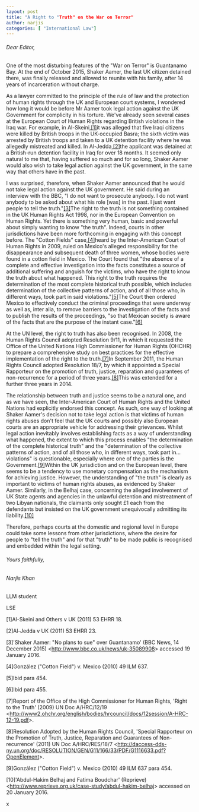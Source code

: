 ```yaml
---
layout: post
title: "A Right to "Truth" on the War on Terror"
author: narjis
categories: [ "International Law"]
---
```


###### Dear Editor,

One of the most disturbing features of the "War on Terror" is Guantanamo Bay. At the end of October 2015, Shaker Aamer, the last UK citizen detained there, was finally released and allowed to reunite with his family, after 14 years of incarceration without charge.

As a lawyer committed to the principle of the rule of law and the protection of human rights through the UK and European court systems, I wondered how long it would be before Mr Aamer took legal action against the UK Government for complicity in his torture. We've already seen several cases at the European Court of Human Rights regarding British violations in the Iraq war. For example, in Al-Skeini,[[1]](https://www.lselawreview.com/blank-ebhtd)it was alleged that five Iraqi citizens were killed by British troops in the UK-occupied Basra; the sixth victim was arrested by British troops and taken to a UK detention facility where he was allegedly mistreated and killed. In Al-Jedda,[[2]](https://www.lselawreview.com/blank-ebhtd)the applicant was detained at a British-run detention facility in Iraq for over 18 months. It seemed only natural to me that, having suffered so much and for so long, Shaker Aamer would also wish to take legal action against the UK government, in the same way that others have in the past.

I was surprised, therefore, when Shaker Aamer announced that he would not take legal action against the UK government. He said during an interview with the BBC, "I do not want to prosecute anybody. I do not want anybody to be asked about what his role [was] in the past. I just want people to tell the truth."[[3]](https://www.lselawreview.com/blank-ebhtd)The right to the truth is not something contained in the UK Human Rights Act 1998, nor in the European Convention on Human Rights. Yet there is something very human, basic and powerful about simply wanting to know "the truth". Indeed, courts in other jurisdictions have been more forthcoming in engaging with this concept before. The "Cotton Fields" case,[[4]](https://www.lselawreview.com/blank-ebhtd)heard by the Inter-American Court of Human Rights in 2009, ruled on Mexico's alleged responsibility for the disappearance and subsequent death of three women, whose bodies were found in a cotton field in Mexico. The Court found that "the absence of a complete and effective investigation into the facts constitutes a source of additional suffering and anguish for the victims, who have the right to know the truth about what happened. This right to the truth requires the determination of the most complete historical truth possible, which includes determination of the collective patterns of action, and of all those who, in different ways, took part in said violations."[[5]](https://www.lselawreview.com/blank-ebhtd)The Court then ordered Mexico to effectively conduct the criminal proceedings that were underway as well as, inter alia, to remove barriers to the investigation of the facts and to publish the results of the proceedings, "so that Mexican society is aware of the facts that are the purpose of the instant case."[[6]](https://www.lselawreview.com/blank-ebhtd)

At the UN level, the right to truth has also been recognised. In 2008, the Human Rights Council adopted Resolution 9/11, in which it requested the Office of the United Nations High Commissioner for Human Rights (OHCHR) to prepare a comprehensive study on best practices for the effective implementation of the right to the truth.[[7]](https://www.lselawreview.com/blank-ebhtd)In September 2011, the Human Rights Council adopted Resolution 18/7, by which it appointed a Special Rapporteur on the promotion of truth, justice, reparation and guarantees of non-recurrence for a period of three years.[[8]](https://www.lselawreview.com/blank-ebhtd)This was extended for a further three years in 2014.

The relationship between truth and justice seems to be a natural one, and as we have seen, the Inter-American Court of Human Rights and the United Nations had explicitly endorsed this concept. As such, one way of looking at Shaker Aamer's decision not to take legal action is that victims of human rights abuses don't feel that the UK courts and possibly also European courts are an appropriate vehicle for addressing their grievances. Whilst legal action inevitably involves establishing facts as a way of understanding what happened, the extent to which this process enables "the determination of the complete historical truth" and the "determination of the collective patterns of action, and of all those who, in different ways, took part in... violations" is questionable, especially where one of the parties is the Government.[[9]](https://www.lselawreview.com/blank-ebhtd)Within the UK jurisdiction and on the European level, there seems to be a tendency to use monetary compensation as the mechanism for achieving justice. However, the understanding of "the truth" is clearly as important to victims of human rights abuses, as evidenced by Shaker Aamer. Similarly, in the Belhaj case, concerning the alleged involvement of UK State agents and agencies in the unlawful detention and mistreatment of two Libyan nationals, the claimants only sought £1 each from the defendants but insisted on the UK government unequivocally admitting its liability.[[10]](https://www.lselawreview.com/blank-ebhtd)

Therefore, perhaps courts at the domestic and regional level in Europe could take some lessons from other jurisdictions, where the desire for people to "tell the truth" and for that "truth" to be made public is recognised and embedded within the legal setting.

###### Yours faithfully,

###### Narjis Khan

LLM student

LSE

[1]Al-Skeini and Others v UK (2011) 53 EHRR 18.

[2]Al-Jedda v UK (2011) 53 EHRR 23.

[3]'Shaker Aamer: "No plans to sue" over Guantanamo' (BBC News, 14 December 2015) <<http://www.bbc.co.uk/news/uk-35089908>> accessed 19 January 2016.

[4]González ("Cotton Field") v. Mexico (2010) 49 ILM 637.

[5]Ibid para 454.

[6]Ibid para 455.

[7]Report of the Office of the High Commissioner for Human Rights, 'Right to the Truth' (2009) UN Doc A/HRC/12/19 <<http://www2.ohchr.org/english/bodies/hrcouncil/docs/12session/A-HRC-12-19.pdf>>.

[8]Resolution Adopted by the Human Rights Council, 'Special Rapporteur on the Promotion of Truth, Justice, Reparation and Guarantees of Non-recurrence' (2011) UN Doc A/HRC/RES/18/7 <<http://daccess-dds-ny.un.org/doc/RESOLUTION/GEN/G11/166/33/PDF/G1116633.pdf?OpenElement>>.

[9]González ("Cotton Field") v. Mexico (2010) 49 ILM 637 para 454.

[10]'Abdul-Hakim Belhaj and Fatima Boudchar' (Reprieve) <<http://www.reprieve.org.uk/case-study/abdul-hakim-belhaj>> accessed on 20 January 2016.

x
